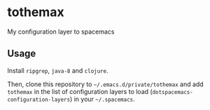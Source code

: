 # tothemax

My configuration layer to spacemacs

## Usage

Install `ripgrep`, `java-8` and `clojure`.

Then, clone this repository to `~/.emacs.d/private/tothemax` and add `tothemax` in the list of configuration layers to load (`dotspacemacs-configuration-layers`) in your `~/.spacemacs`.
